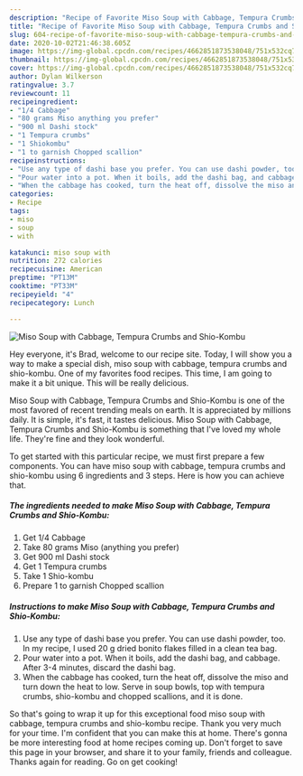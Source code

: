 ```yaml
---
description: "Recipe of Favorite Miso Soup with Cabbage, Tempura Crumbs and Shio-Kombu"
title: "Recipe of Favorite Miso Soup with Cabbage, Tempura Crumbs and Shio-Kombu"
slug: 604-recipe-of-favorite-miso-soup-with-cabbage-tempura-crumbs-and-shio-kombu
date: 2020-10-02T21:46:38.605Z
image: https://img-global.cpcdn.com/recipes/4662851873538048/751x532cq70/miso-soup-with-cabbage-tempura-crumbs-and-shio-kombu-recipe-main-photo.jpg
thumbnail: https://img-global.cpcdn.com/recipes/4662851873538048/751x532cq70/miso-soup-with-cabbage-tempura-crumbs-and-shio-kombu-recipe-main-photo.jpg
cover: https://img-global.cpcdn.com/recipes/4662851873538048/751x532cq70/miso-soup-with-cabbage-tempura-crumbs-and-shio-kombu-recipe-main-photo.jpg
author: Dylan Wilkerson
ratingvalue: 3.7
reviewcount: 11
recipeingredient:
- "1/4 Cabbage"
- "80 grams Miso anything you prefer"
- "900 ml Dashi stock"
- "1 Tempura crumbs"
- "1 Shiokombu"
- "1 to garnish Chopped scallion"
recipeinstructions:
- "Use any type of dashi base you prefer. You can use dashi powder, too. In my recipe, I used 20 g dried bonito flakes filled in a clean tea bag."
- "Pour water into a pot. When it boils, add the dashi bag, and cabbage. After 3-4 minutes, discard the dashi bag."
- "When the cabbage has cooked, turn the heat off, dissolve the miso and turn down the heat to low. Serve in soup bowls, top with tempura crumbs, shio-kombu and chopped scallions, and it is done."
categories:
- Recipe
tags:
- miso
- soup
- with

katakunci: miso soup with 
nutrition: 272 calories
recipecuisine: American
preptime: "PT13M"
cooktime: "PT33M"
recipeyield: "4"
recipecategory: Lunch

---
```



![Miso Soup with Cabbage, Tempura Crumbs and Shio-Kombu](https://img-global.cpcdn.com/recipes/4662851873538048/751x532cq70/miso-soup-with-cabbage-tempura-crumbs-and-shio-kombu-recipe-main-photo.jpg)

Hey everyone, it's Brad, welcome to our recipe site. Today, I will show you a way to make a special dish, miso soup with cabbage, tempura crumbs and shio-kombu. One of my favorites food recipes. This time, I am going to make it a bit unique. This will be really delicious.

Miso Soup with Cabbage, Tempura Crumbs and Shio-Kombu is one of the most favored of recent trending meals on earth. It is appreciated by millions daily. It is simple, it's fast, it tastes delicious. Miso Soup with Cabbage, Tempura Crumbs and Shio-Kombu is something that I've loved my whole life. They're fine and they look wonderful.




To get started with this particular recipe, we must first prepare a few components. You can have miso soup with cabbage, tempura crumbs and shio-kombu using 6 ingredients and 3 steps. Here is how you can achieve that.

<!--inarticleads1-->

##### The ingredients needed to make Miso Soup with Cabbage, Tempura Crumbs and Shio-Kombu:

1. Get 1/4 Cabbage
1. Take 80 grams Miso (anything you prefer)
1. Get 900 ml Dashi stock
1. Get 1 Tempura crumbs
1. Take 1 Shio-kombu
1. Prepare 1 to garnish Chopped scallion




<!--inarticleads2-->

##### Instructions to make Miso Soup with Cabbage, Tempura Crumbs and Shio-Kombu:

1. Use any type of dashi base you prefer. You can use dashi powder, too. In my recipe, I used 20 g dried bonito flakes filled in a clean tea bag.
1. Pour water into a pot. When it boils, add the dashi bag, and cabbage. After 3-4 minutes, discard the dashi bag.
1. When the cabbage has cooked, turn the heat off, dissolve the miso and turn down the heat to low. Serve in soup bowls, top with tempura crumbs, shio-kombu and chopped scallions, and it is done.




So that's going to wrap it up for this exceptional food miso soup with cabbage, tempura crumbs and shio-kombu recipe. Thank you very much for your time. I'm confident that you can make this at home. There's gonna be more interesting food at home recipes coming up. Don't forget to save this page in your browser, and share it to your family, friends and colleague. Thanks again for reading. Go on get cooking!
